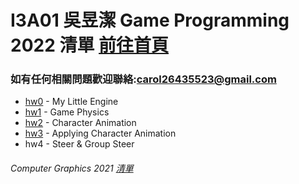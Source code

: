 # I3A01 吳昱潔 Game Programming 2022 清單 [前往首頁](https://wuyuchieh.github.io/GPhws/index.html)
### 如有任何相關問題歡迎聯絡:[carol26435523@gmail.com](mailto:carol26435523@gmail.com)
- [hw0](https://github.com/WuYuChieh/GPhws/tree/master/hw0) - My Little Engine
- [hw1](https://github.com/WuYuChieh/GPhws/tree/master/hw1) - Game Physics
- [hw2](https://github.com/WuYuChieh/GPhws/tree/master/hw2) - Character Animation
- [hw3](https://github.com/WuYuChieh/GPhws/tree/master/hw3) - Applying Character Animation
- hw4 - Steer & Group Steer
###### Computer Graphics 2021 [清單](https://github.com/WuYuChieh/CGhws)
